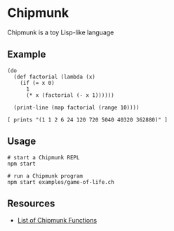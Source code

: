 # Chipmunk
Chipmunk is a toy Lisp-like language

## Example
```
(do
  (def factorial (lambda (x)
    (if (= x 0)
      1
      (* x (factorial (- x 1))))))

  (print-line (map factorial (range 10))))

[ prints "(1 1 2 6 24 120 720 5040 40320 362880)" ]
```

## Usage
```
# start a Chipmunk REPL
npm start

# run a Chipmunk program
npm start examples/game-of-life.ch
```

## Resources
- [List of Chipmunk Functions](docs/functions.md)

